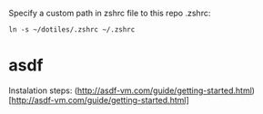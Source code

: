 
Specify a custom path in zshrc file to this repo .zshrc:

`ln -s ~/dotiles/.zshrc ~/.zshrc`


# asdf

Instalation steps:
(http://asdf-vm.com/guide/getting-started.html)[http://asdf-vm.com/guide/getting-started.html]
